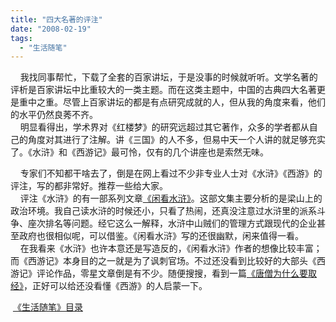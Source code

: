 ```yaml
---
title: "四大名著的评注"
date: "2008-02-19"
tags: 
  - "生活随笔"
---
```


    我找同事帮忙，下载了全套的百家讲坛，于是没事的时候就听听。文学名著的评析是百家讲坛中比重较大的一类主题。而在这类主题中，中国的古典四大名著更是重中之重。尽管上百家讲坛的都是有点研究成就的人，但从我的角度来看，他们的水平仍然良莠不齐。  
    明显看得出，学术界对《红楼梦》的研究远超过其它著作，众多的学者都从自己的角度对其进行了注解。讲《三国》的人不多，但易中天一个人讲的就足够充实了。《水浒》和《西游记》最可怜，仅有的几个讲座也是索然无味。

    专家们不知都干啥去了，倒是在网上看过不少非专业人士对《水浒》《西游》的评注，写的都非常好。推荐一些给大家。  
    评注《水浒》的有一部系列文章[《闲看水浒》](http://book.sina.com.cn/nzt/1088563091_xiankanshuihu/)。这部文集主要分析的是梁山上的政治环境。我自己读水浒的时候还小，只看了热闹，还真没注意过水浒里的派系斗争、座次排名等问题。经它这么一解释，水浒中山贼们的管理方式跟现代的企业甚至政府也很相似呢，可以借鉴。《闲看水浒》写的还很幽默，闲来值得一看。  
    在我看来《水浒》也许本意还是写造反的，《闲看水浒》作者的想像比较丰富；而《西游记》本身目的之一就是为了讽刺官场。不过还没看到比较好的大部头《西游记》评论作品，零星文章倒是有不少。随便搜搜，看到一篇[《唐僧为什么要取经》](http://www.google.com/search?hl=en&client=firefox-a&rls=org.mozilla:en-US:official&q=%E5%94%90%E5%83%A7%E4%B8%BA%E4%BB%80%E4%B9%88%E8%A6%81%E5%8F%96%E7%BB%8F&btnG=Search)，正好可以给还没看懂《西游》的人启蒙一下。

 [《生活随笔》目录](http://ruanqizhen.spaces.live.com/Blog/cns!1pU-rgQVTuuWM1TX8W8PfmDA!1123.entry)
